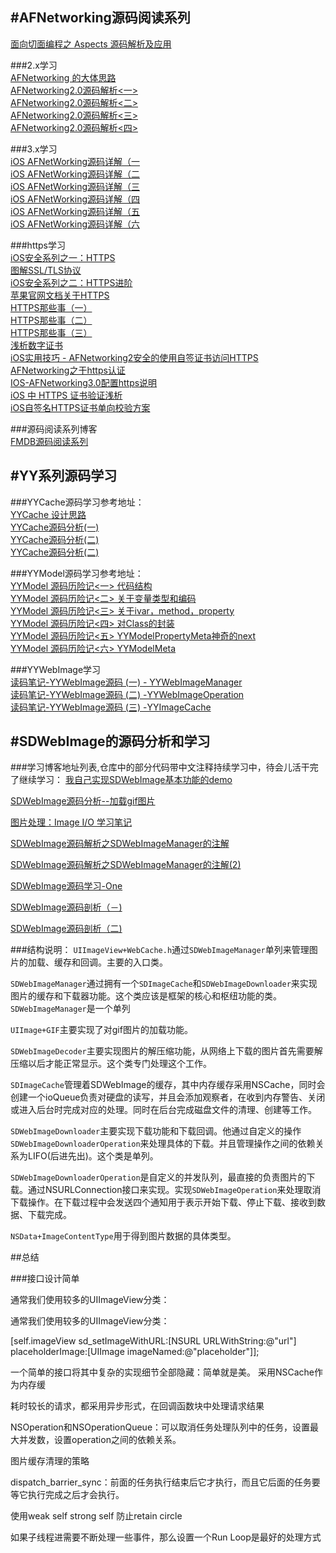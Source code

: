 #AFNetworking源码阅读系列
---

[面向切面编程之 Aspects 源码解析及应用 ](http://wereadteam.github.io/2016/06/30/Aspects/)</br>

###2.x学习<br/>
[AFNetworking 的大体思路](http://nshipster.cn/afnetworking-2/)<br/>
[AFNetworking2.0源码解析<一>](http://blog.cnbang.net/tech/2320/)<br/>
[AFNetworking2.0源码解析<二>](http://blog.cnbang.net/tech/2371/)<br/>
[AFNetworking2.0源码解析<三>](http://blog.cnbang.net/tech/2416/)<br/>
[AFNetworking2.0源码解析<四>](http://blog.cnbang.net/tech/2456/)<br/>

###3.x学习<br/>
[iOS AFNetWorking源码详解（一](http://zeeyang.com/2016/02/21/AFNetWorking-one/)<br/>
[iOS AFNetWorking源码详解（二](http://zeeyang.com/2016/03/15/AFNetWorking-two/)<br/>
[iOS AFNetWorking源码详解（三](http://zeeyang.com/2016/05/22/AFNetWorking-three/)<br/>
[iOS AFNetWorking源码详解（四](http://zeeyang.com/2016/05/23/AFNetWorking-four/)<br/>
[iOS AFNetWorking源码详解（五](http://zeeyang.com/2016/05/25/AFNetWorking-five/)<br/>
[iOS AFNetWorking源码详解（六](http://zeeyang.com/2016/05/27/AFNetWorking-six/)<br/>

###https学习<br/>
[iOS安全系列之一：HTTPS](http://oncenote.com/2014/10/21/Security-1-HTTPS/)<br/>
[图解SSL/TLS协议](http://www.ruanyifeng.com/blog/2014/09/illustration-ssl.html)<br/>
[iOS安全系列之二：HTTPS进阶](http://oncenote.com/2015/09/16/Security-2-HTTPS2/)<br/>
[苹果官网文档关于HTTPS](https://developer.apple.com/library/content/documentation/NetworkingInternetWeb/Conceptual/NetworkingOverview/WorkingWithHTTPAndHTTPSRequests/WorkingWithHTTPAndHTTPSRequests.html)<br/>
[HTTPS那些事（一）](http://www.guokr.com/post/114121/)<br/>
[HTTPS那些事（二）](http://www.guokr.com/post/116169/)<br/>
[HTTPS那些事（三）](http://www.guokr.com/blog/148613/)<br/>
[浅析数字证书](http://www.cnblogs.com/hyddd/archive/2009/01/07/1371292.html)<br/>
[iOS实用技巧 - AFNetworking2安全的使用自签证书访问HTTPS](https://my.oschina.net/non6/blog/290175)<br/>
[AFNetworking之于https认证](http://www.jianshu.com/p/a84237b07611)<br/>
[IOS-AFNetworking3.0配置https说明](http://www.jianshu.com/p/f10bd7cc47fc)<br/>
[iOS 中 HTTPS 证书验证浅析](http://mp.weixin.qq.com/s?__biz=MzA3NTYzODYzMg==&mid=2653578489&idx=2&sn=2731c8de546f423b983aad1340f30af5&chksm=84b3b6feb3c43fe8309c70d3aa5a325451a60414ade02e533def9ccf2e017f91a6c08bbc7c3b&mpshare=1&scene=23&srcid=0112Y9LZ4FFh3McYUojtSV7F#rd)<br/>
[iOS自签名HTTPS证书单向校验方案](http://www.jianshu.com/p/1baead685de4)</br>

###源码阅读系列博客<br/>
[FMDB源码阅读系列](http://www.cnblogs.com/polobymulberry/category/789988.html)


#YY系列源码学习
---

###YYCache源码学习参考地址：</br>
[YYCache 设计思路](http://blog.ibireme.com/2015/10/26/yycache/)</br>
[YYCache源码分析(一)](http://www.jianshu.com/p/b8dcf6634fab)</br>
[YYCache源码分析(二)](http://www.jianshu.com/p/492c3c3a0485)</br>
[YYCache源码分析(二)](http://www.jianshu.com/p/67184beda1d5)</br>

###YYModel源码学习参考地址：</br>
[YYModel 源码历险记<一> 代码结构](http://www.jianshu.com/p/9d9119d3d1e3)</br>
[YYModel 源码历险记<二> 关于变量类型和编码](http://www.jianshu.com/p/4455f5434dcd)</br>
[YYModel 源码历险记<三> 关于ivar，method，property](http://www.jianshu.com/p/9cc00239c548)</br>
[YYModel 源码历险记<四> 对Class的封装](http://www.jianshu.com/p/c4e5941e6aef)</br>
[YYModel 源码历险记<五> YYModelPropertyMeta神奇的next](http://www.jianshu.com/p/9723761d02db)</br>
[YYModel 源码历险记<六> YYModelMeta](http://www.jianshu.com/p/59584e5560e6)</br>

###YYWebImage学习</br>
[读码笔记-YYWebImage源码 (一) - YYWebImageManager](http://huangshaohua.cn/2015/12/29/du-ma-bi-ji-yywebimageyuan-ma/)</br>
[读码笔记-YYWebImage源码 (二) -YYWebImageOperation](http://huangshaohua.cn/2016/01/02/du-ma-bi-ji-yywebimageyuan-ma-er-yywebimageoperation/)</br>
[读码笔记-YYWebImage源码 (三) -YYImageCache](http://huangshaohua.cn/2016/01/05/du-ma-bi-ji-yywebimageyuan-ma-san-yywebimagecache/)</br>


#SDWebImage的源码分析和学习
---

###学习博客地址列表,仓库中的部分代码带中文注释持续学习中，待会儿活干完了继续学习：
[我自己实现SDWebImage基本功能的demo](https://github.com/huang303513/GCD-OperationQueue-Exploration/tree/master/HCDWebImage)

[SDWebImage源码分析--加载gif图片](http://www.bubuko.com/infodetail-633704.html)

[图片处理：Image I/O 学习笔记](http://www.jianshu.com/p/4dcd6e4bdbf0)

[SDWebImage源码解析之SDWebImageManager的注解](http://www.jianshu.com/p/6ae6f99b6c4c)


[SDWebImage源码解析之SDWebImageManager的注解(2)](http://www.jianshu.com/p/0f9a7296f4c0)

[SDWebImage源码学习-One](http://www.jianshu.com/p/b18de01e0cc8)

[SDWebImage源码剖析（－)](http://www.jianshu.com/p/c07df06c60be)

[SDWebImage源码剖析（二)](http://www.jianshu.com/p/d401ec7626eb)

###结构说明：
`UIImageView+WebCache.h`通过`SDWebImageManager`单列来管理图片的加载、缓存和回调。主要的入口类。

`SDWebImageManager`通过拥有一个`SDImageCache`和`SDWebImageDownloader`来实现图片的缓存和下载器功能。这个类应该是框架的核心和枢纽功能的类。`SDWebImageManager`是一个单列

`UIImage+GIF`主要实现了对gif图片的加载功能。

`SDWebImageDecoder`主要实现图片的解压缩功能，从网络上下载的图片首先需要解压缩以后才能正常显示。这个类专门处理这个工作。

`SDImageCache`管理着SDWebImage的缓存，其中内存缓存采用NSCache，同时会创建一个ioQueue负责对硬盘的读写，并且会添加观察者，在收到内存警告、关闭或进入后台时完成对应的处理。同时在后台完成磁盘文件的清理、创建等工作。

`SDWebImageDownloader`主要实现下载功能和下载回调。他通过自定义的操作`SDWebImageDownloaderOperation`来处理具体的下载。并且管理操作之间的依赖关系为LIFO(后进先出)。这个类是单列。

`SDWebImageDownloaderOperation`是自定义的并发队列，最直接的负责图片的下载。通过NSURLConnection接口来实现。实现`SDWebImageOperation`来处理取消下载操作。在下载过程中会发送四个通知用于表示开始下载、停止下载、接收到数据、下载完成。

`NSData+ImageContentType`用于得到图片数据的具体类型。

##总结

###接口设计简单

通常我们使用较多的UIImageView分类：


通常我们使用较多的UIImageView分类：

[self.imageView sd_setImageWithURL:[NSURL URLWithString:@"url"]
placeholderImage:[UIImage imageNamed:@"placeholder"]];

一个简单的接口将其中复杂的实现细节全部隐藏：简单就是美。
采用NSCache作为内存缓

耗时较长的请求，都采用异步形式，在回调函数块中处理请求结果

NSOperation和NSOperationQueue：可以取消任务处理队列中的任务，设置最大并发数，设置operation之间的依赖关系。

图片缓存清理的策略

dispatch_barrier_sync：前面的任务执行结束后它才执行，而且它后面的任务要等它执行完成之后才会执行。

使用weak self strong self 防止retain circle

如果子线程进需要不断处理一些事件，那么设置一个Run Loop是最好的处理方式


